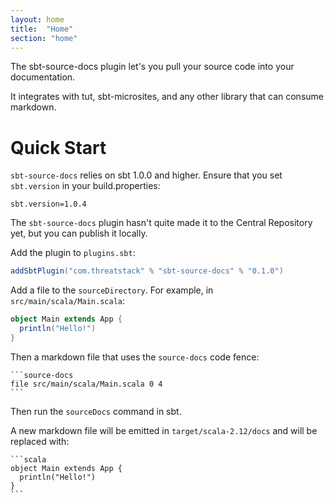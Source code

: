 ```yaml
---
layout: home
title:  "Home"
section: "home"
---
```


The sbt-source-docs plugin let's you pull your source code into your documentation.

It integrates with tut, sbt-microsites, and any other library that can consume markdown.

# Quick Start

`sbt-source-docs` relies on sbt 1.0.0 and higher. Ensure that you set `sbt.version` in your build.properties:
```
sbt.version=1.0.4
```

The `sbt-source-docs` plugin hasn't quite made it to the Central Repository yet, but you can publish it locally.

Add the plugin to `plugins.sbt`:
```scala
addSbtPlugin("com.threatstack" % "sbt-source-docs" % "0.1.0")
```

Add a file to the `sourceDirectory`. For example, in `src/main/scala/Main.scala`:
```scala
object Main extends App {
  println("Hello!")
}
```

Then a markdown file that uses the `source-docs` code fence:

    ```source-docs
    file src/main/scala/Main.scala 0 4
    ```

Then run the `sourceDocs` command in sbt.

A new markdown file will be emitted in `target/scala-2.12/docs` and will be replaced with:

    ```scala
    object Main extends App {
      println("Hello!")
    }
    ```
